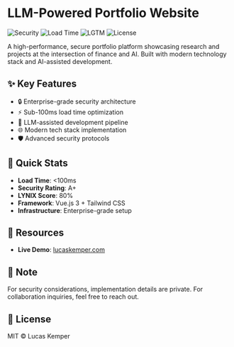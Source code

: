 # LLM-Powered Portfolio Website

![Security](https://img.shields.io/badge/Security-A+-darkgreen) ![Load Time](https://img.shields.io/badge/Load%20Time-<100ms-brightgreen) ![LGTM](https://img.shields.io/badge/LYNIX-80%25-blue) ![License](https://img.shields.io/badge/License-MIT-blue)

A high-performance, secure portfolio platform showcasing research and projects at the intersection of finance and AI. Built with modern technology stack and AI-assisted development.

## ✨ Key Features

- 🔒 Enterprise-grade security architecture
- ⚡ Sub-100ms load time optimization
- 🤖 LLM-assisted development pipeline
- 🌐 Modern tech stack implementation
- 🛡️ Advanced security protocols

## 🚀 Quick Stats
- **Load Time**: <100ms
- **Security Rating**: A+
- **LYNIX Score**: 80%
- **Framework**: Vue.js 3 + Tailwind CSS
- **Infrastructure**: Enterprise-grade setup

## 🔗 Resources
- **Live Demo**: [lucaskemper.com](https://lucaskemper.com)

## 📝 Note

For security considerations, implementation details are private. For collaboration inquiries, feel free to reach out.

## 📜 License

MIT © Lucas Kemper
